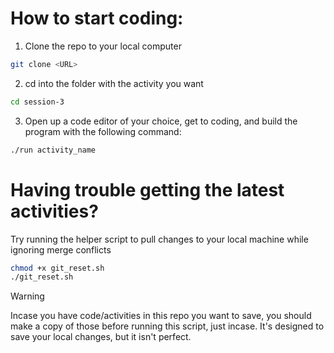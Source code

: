 # How to start coding:

1. Clone the repo to your local computer

```bash
git clone <URL>
```

2. cd into the folder with the activity you want

```bash
cd session-3
```

3. Open up a code editor of your choice, get to coding, and build the program
with the following command:

```bash
./run activity_name
```

# Having trouble getting the latest activities?

Try running the helper script to pull changes to your local machine while
ignoring merge conflicts

```bash
chmod +x git_reset.sh
./git_reset.sh
```

> [!WARNING]
> Incase you have code/activities in this repo you want to save, you should make a copy of those before running this script, just incase. It's designed to save your local changes, but it isn't perfect.
